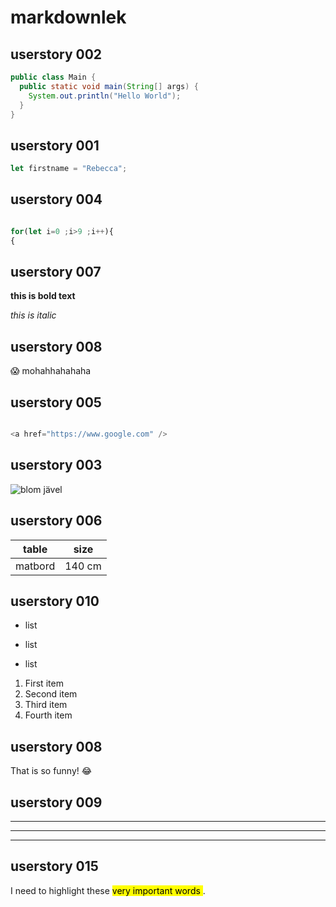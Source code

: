 # markdownlek

## userstory 002
```java
public class Main {
  public static void main(String[] args) {
    System.out.println("Hello World");
  }
}
```

## userstory 001
```javascript
let firstname = "Rebecca";
```

## userstory 004

```javascript

for(let i=0 ;i>9 ;i++){
{
```

## userstory 007

**this is bold text**

*this is italic*

## userstory 008

:scream: mohahhahahaha

## userstory 005


```javascript

<a href="https://www.google.com" />

```

## userstory 003

<img src="https://staging.dinodlarvan.hemsida.eu/wp-content/uploads/2019/04/Rosenskära-Gazebo-Red-elson-Garden.jpg " alt="blom jävel " />

## userstory 006

| table | size |
|------ |------|
|matbord|140 cm|

## userstory 010

+ list
- list
* list


<ol>
  <li>First item</li>
  <li>Second item</li>
  <li>Third item</li>
  <li>Fourth item</li>
</ol>

## userstory 008

That is so funny! :joy:


## userstory 009

***
___

---

## userstory 015


I need to highlight these <mark> very important words </mark>.
